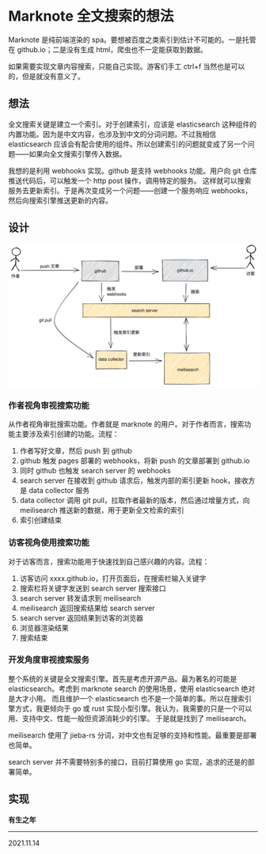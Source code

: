 # Marknote 全文搜索的想法

Marknote 是纯前端渲染的 spa。要想被百度之类索引到估计不可能的。一是托管在 github.io；二是没有生成 html，爬虫也不一定能获取到数据。

如果需要实现文章内容搜索，只能自己实现。游客们手工 ctrl+f 当然也是可以的，但是就没有意义了。

## 想法

全文搜索关键是建立一个索引。对于创建索引，应该是 elasticsearch 这种组件的内置功能。因为是中文内容，也涉及到中文的分词问题。不过我相信
elasticsearch 应该会有配合使用的组件。所以创建索引的问题就变成了另一个问题——如果向全文搜索引擎传入数据。

我想的是利用 webhooks 实现。github 是支持 webhooks 功能。用户向 git 仓库推送代码后，可以触发一个 http post 操作，调用特定的服务。
这样就可以搜索服务去更新索引。于是再次变成另一个问题——创建一个服务响应 webhooks，然后向搜索引擎推送更新的内容。

## 设计

![架构](docs/202111/images/fulltext-search-for-marknote-arch.svg)

### 作者视角审视搜索功能

从作者视角审批搜索功能。作者就是 marknote 的用户。对于作者而言，搜索功能主要涉及索引创建的功能。流程：

1. 作者写好文章，然后 push 到 github
2. github 触发 pages 部署的 webhooks，将新 push 的文章部署到 github.io
3. 同时 github 也触发 search server 的 webhooks
4. search server 在接收到 github 请求后，触发内部的索引更新 hook，接收方是 data collector 服务
5. data collector 调用 git pull，拉取作者最新的版本，然后通过增量方式，向 meilisearch 推送新的数据，用于更新全文检索的索引
6. 索引创建结束

### 访客视角使用搜索功能

对于访客而言，搜索功能用于快速找到自己感兴趣的内容。流程：

1. 访客访问 xxxx.github.io，打开页面后，在搜索栏输入关键字
2. 搜索栏将关键字发送到 search server 搜索接口
3. search server 转发请求到 meilisearch
4. meilisearch 返回搜索结果给 search server
5. search server 返回结果到访客的浏览器
6. 浏览器渲染结果
7. 搜索结束

### 开发角度审视搜索服务

整个系统的关键是全文搜索引擎。首先是考虑开源产品。最为著名的可能是 elasticsearch。考虑到 marknote search 的使用场景，使用 elasticsearch 绝对是大才小用。
而且维护一个 elasticsearch 也不是一个简单的事。所以在搜索引擎方式，我更倾向于 go 或 rust 实现小型引擎。我认为，我需要的只是一个可以用、支持中文、性能一般但资源消耗少的引擎。
于是就是找到了 meilisearch。

meilisearch 使用了 jieba-rs 分词，对中文也有足够的支持和性能。最重要是部署也简单。

search server 并不需要特别多的接口，目前打算使用 go 实现，追求的还是的部署简单。

## 实现

**有生之年**

----

2021.11.14
